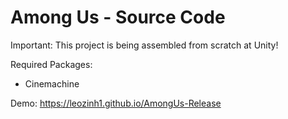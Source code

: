 # Among Us - Source Code

Important: This project is being assembled from scratch at Unity!

Required Packages:

- Cinemachine

Demo: https://leozinh1.github.io/AmongUs-Release
